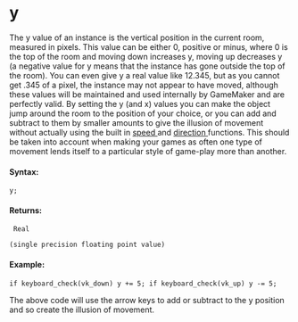 # y

The y value of an instance is the vertical position in the current room,
measured in pixels. This value can be either 0, positive or minus, where
0 is the top of the room and moving down increases y, moving up
decreases y (a negative value for y means that the instance has gone
outside the top of the room). You can even give y a real value like
12.345, but as you cannot get .345 of a pixel, the instance may not
appear to have moved, although these values will be maintained and used
internally by GameMaker and are perfectly valid. By setting the y (and
x) values you can make the object jump around the room to the position
of your choice, or you can add and subtract to them by smaller amounts
to give the illusion of movement without actually using the built in [
speed ](speed) and [ direction ](direction) functions. This
should be taken into account when making your games as often one type of
movement lends itself to a particular style of game-play more than
another.

#### Syntax:

``` gml
y;
```

#### Returns:

``` gml
 Real

(single precision floating point value)
```

#### Example:

``` gml
if keyboard_check(vk_down) y += 5; if keyboard_check(vk_up) y -= 5;
```

The above code will use the arrow keys to add or subtract to the y
position and so create the illusion of movement.
